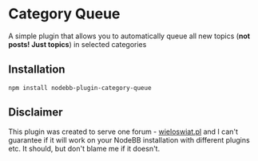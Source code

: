 [](https://packages.nodebb.org/api/v1/plugins/nodebb-plugin-category-queue/compatibility.png)
# Category Queue

A simple plugin that allows you to automatically queue all new topics (**not posts! Just topics**) in selected categories

## Installation

    npm install nodebb-plugin-category-queue

## Disclaimer

This plugin was created to serve one forum - [wieloswiat.pl](https://wieloswiat.pl) and I can't guarantee if it will work on your NodeBB installation with different plugins etc. It should, but don't blame me if it doesn't.
